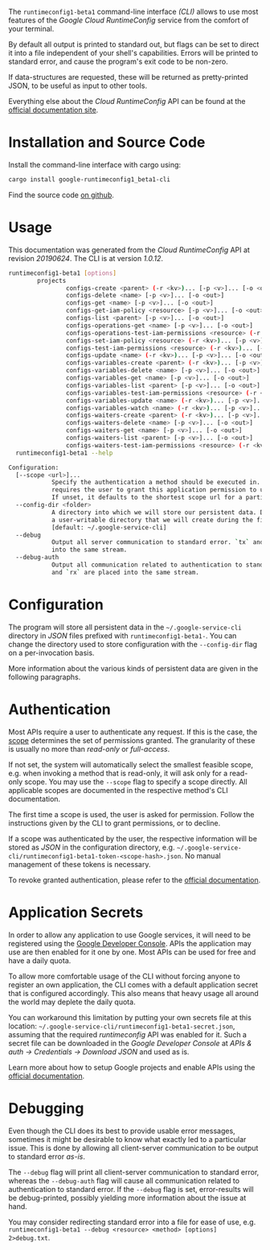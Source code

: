 <!---
DO NOT EDIT !
This file was generated automatically from 'src/mako/cli/README.md.mako'
DO NOT EDIT !
-->
The `runtimeconfig1-beta1` command-line interface *(CLI)* allows to use most features of the *Google Cloud RuntimeConfig* service from the comfort of your terminal.

By default all output is printed to standard out, but flags can be set to direct it into a file independent of your shell's
capabilities. Errors will be printed to standard error, and cause the program's exit code to be non-zero.

If data-structures are requested, these will be returned as pretty-printed JSON, to be useful as input to other tools.

Everything else about the *Cloud RuntimeConfig* API can be found at the
[official documentation site](https://cloud.google.com/deployment-manager/runtime-configurator/).

# Installation and Source Code

Install the command-line interface with cargo using:

```bash
cargo install google-runtimeconfig1_beta1-cli
```

Find the source code [on github](https://github.com/Byron/google-apis-rs/tree/master/gen/runtimeconfig1_beta1-cli).

# Usage

This documentation was generated from the *Cloud RuntimeConfig* API at revision *20190624*. The CLI is at version *1.0.12*.

```bash
runtimeconfig1-beta1 [options]
        projects
                configs-create <parent> (-r <kv>)... [-p <v>]... [-o <out>]
                configs-delete <name> [-p <v>]... [-o <out>]
                configs-get <name> [-p <v>]... [-o <out>]
                configs-get-iam-policy <resource> [-p <v>]... [-o <out>]
                configs-list <parent> [-p <v>]... [-o <out>]
                configs-operations-get <name> [-p <v>]... [-o <out>]
                configs-operations-test-iam-permissions <resource> (-r <kv>)... [-p <v>]... [-o <out>]
                configs-set-iam-policy <resource> (-r <kv>)... [-p <v>]... [-o <out>]
                configs-test-iam-permissions <resource> (-r <kv>)... [-p <v>]... [-o <out>]
                configs-update <name> (-r <kv>)... [-p <v>]... [-o <out>]
                configs-variables-create <parent> (-r <kv>)... [-p <v>]... [-o <out>]
                configs-variables-delete <name> [-p <v>]... [-o <out>]
                configs-variables-get <name> [-p <v>]... [-o <out>]
                configs-variables-list <parent> [-p <v>]... [-o <out>]
                configs-variables-test-iam-permissions <resource> (-r <kv>)... [-p <v>]... [-o <out>]
                configs-variables-update <name> (-r <kv>)... [-p <v>]... [-o <out>]
                configs-variables-watch <name> (-r <kv>)... [-p <v>]... [-o <out>]
                configs-waiters-create <parent> (-r <kv>)... [-p <v>]... [-o <out>]
                configs-waiters-delete <name> [-p <v>]... [-o <out>]
                configs-waiters-get <name> [-p <v>]... [-o <out>]
                configs-waiters-list <parent> [-p <v>]... [-o <out>]
                configs-waiters-test-iam-permissions <resource> (-r <kv>)... [-p <v>]... [-o <out>]
  runtimeconfig1-beta1 --help

Configuration:
  [--scope <url>]...
            Specify the authentication a method should be executed in. Each scope
            requires the user to grant this application permission to use it.
            If unset, it defaults to the shortest scope url for a particular method.
  --config-dir <folder>
            A directory into which we will store our persistent data. Defaults to
            a user-writable directory that we will create during the first invocation.
            [default: ~/.google-service-cli]
  --debug
            Output all server communication to standard error. `tx` and `rx` are placed
            into the same stream.
  --debug-auth
            Output all communication related to authentication to standard error. `tx`
            and `rx` are placed into the same stream.

```

# Configuration

The program will store all persistent data in the `~/.google-service-cli` directory in *JSON* files prefixed with `runtimeconfig1-beta1-`.  You can change the directory used to store configuration with the `--config-dir` flag on a per-invocation basis.

More information about the various kinds of persistent data are given in the following paragraphs.

# Authentication

Most APIs require a user to authenticate any request. If this is the case, the [scope][scopes] determines the 
set of permissions granted. The granularity of these is usually no more than *read-only* or *full-access*.

If not set, the system will automatically select the smallest feasible scope, e.g. when invoking a
method that is read-only, it will ask only for a read-only scope. 
You may use the `--scope` flag to specify a scope directly. 
All applicable scopes are documented in the respective method's CLI documentation.

The first time a scope is used, the user is asked for permission. Follow the instructions given 
by the CLI to grant permissions, or to decline.

If a scope was authenticated by the user, the respective information will be stored as *JSON* in the configuration
directory, e.g. `~/.google-service-cli/runtimeconfig1-beta1-token-<scope-hash>.json`. No manual management of these tokens
is necessary.

To revoke granted authentication, please refer to the [official documentation][revoke-access].

# Application Secrets

In order to allow any application to use Google services, it will need to be registered using the 
[Google Developer Console][google-dev-console]. APIs the application may use are then enabled for it
one by one. Most APIs can be used for free and have a daily quota.

To allow more comfortable usage of the CLI without forcing anyone to register an own application, the CLI
comes with a default application secret that is configured accordingly. This also means that heavy usage
all around the world may deplete the daily quota.

You can workaround this limitation by putting your own secrets file at this location: 
`~/.google-service-cli/runtimeconfig1-beta1-secret.json`, assuming that the required *runtimeconfig* API 
was enabled for it. Such a secret file can be downloaded in the *Google Developer Console* at 
*APIs & auth -> Credentials -> Download JSON* and used as is.

Learn more about how to setup Google projects and enable APIs using the [official documentation][google-project-new].


# Debugging

Even though the CLI does its best to provide usable error messages, sometimes it might be desirable to know
what exactly led to a particular issue. This is done by allowing all client-server communication to be 
output to standard error *as-is*.

The `--debug` flag will print all client-server communication to standard error, whereas the `--debug-auth` flag
will cause all communication related to authentication to standard error.
If the `--debug` flag is set, error-results will be debug-printed, possibly yielding more information about the 
issue at hand.

You may consider redirecting standard error into a file for ease of use, e.g. `runtimeconfig1-beta1 --debug <resource> <method> [options] 2>debug.txt`.


[scopes]: https://developers.google.com/+/api/oauth#scopes
[revoke-access]: http://webapps.stackexchange.com/a/30849
[google-dev-console]: https://console.developers.google.com/
[google-project-new]: https://developers.google.com/console/help/new/
